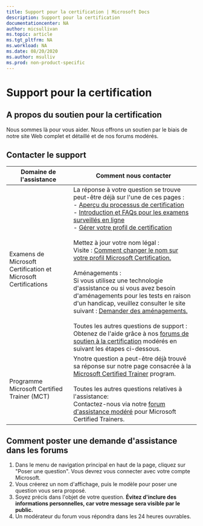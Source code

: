 ```yaml
---
title: Support pour la certification | Microsoft Docs
description: Support pour la certification
documentationcenter: NA
author: micsullivan
ms.topic: article
ms.tgt_pltfrm: NA
ms.workload: NA
ms.date: 08/20/2020
ms.author: msulliv
ms.prod: non-product-specific
---
```

# Support pour la certification

## A propos du soutien pour la certification

Nous sommes là pour vous aider. Nous offrons un soutien par le biais de notre site Web complet et détaillé et de nos forums modérés.

## Contacter le support

| Domaine de l'assistance | Comment nous contacter |
| ------------- | --- |
| Examens de Microsoft Certification et Microsoft Certifications | La réponse à votre question se trouve peut-être déjà sur l'une de ces pages :<br/> - [Aperçu du processus de certification](/learn/certifications/certification-process-overview)<br/>- [Introduction et FAQs pour les examens surveillés en ligne](/learn/certifications/online-exams-intro) <br/>- [Gérer votre profil de certification](/learn/certifications/manage-certification-profile)<br/><br/> Mettez à jour votre nom légal :<br/> Visite : [Comment changer le nom sur votre profil Microsoft Certification.](/learn/certifications/manage-certification-profile#how-to-change-the-name-on-your-microsoft-certification-profile)<br/><br/> Aménagements : <br/> Si vous utilisez une technologie d'assistance ou si vous avez besoin d'aménagements pour les tests en raison d'un handicap, veuillez consulter le site suivant : [Demander des aménagements.](/learn/certifications/request-accommodations)<br/><br/> Toutes les autres questions de support :<br/> Obtenez de l'aide grâce à nos [forums de soutien à la certification](https://aka.ms/MCPForum) modérés en suivant les étapes ci-dessous. |
| Programme Microsoft Certified Trainer (MCT) | Ynotre question a peut-être déjà trouvé sa réponse sur notre page consacrée à la [Microsoft Certified Trainer](/learn/certifications/mct-certification) program.<br/><br/> Toutes les autres questions relatives à l'assistance:<br/> Contactez-nous via notre [forum d'assistance modéré](https://trainingsupport.microsoft.com/en-us/tcmct/forum?sort=LastReplyDate&dir=Desc&tab=All&status=all&mod=&modAge=&advFil=&postedAfter=&postedBefore=&threadType=All&isFilterExpanded=false&page=1) pour Microsoft Certified Trainers. |

## Comment poster une demande d'assistance dans les forums

1. Dans le menu de navigation principal en haut de la page, cliquez sur "Poser une question". Vous devrez vous connecter avec votre compte Microsoft.
2. Vous créerez un nom d'affichage, puis le modèle pour poser une question vous sera proposé.
3. Soyez précis dans l'objet de votre question. **Évitez d'inclure des informations personnelles, car votre message sera visible par le public.** 
4. Un modérateur du forum vous répondra dans les 24 heures ouvrables.